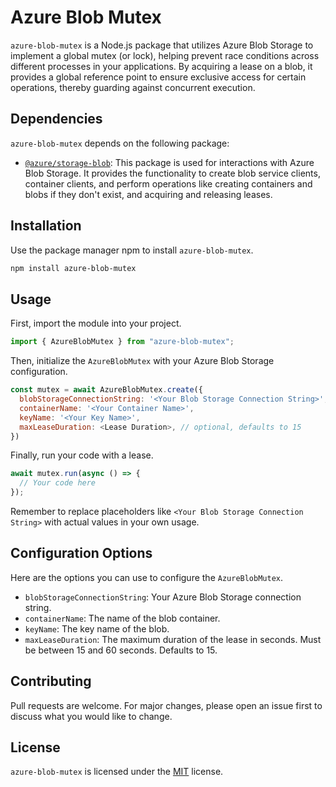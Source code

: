 # Azure Blob Mutex

`azure-blob-mutex` is a Node.js package that utilizes Azure Blob Storage to implement a global mutex (or lock), helping prevent race conditions across different processes in your applications. By acquiring a lease on a blob, it provides a global reference point to ensure exclusive access for certain operations, thereby guarding against concurrent execution.

## Dependencies

`azure-blob-mutex` depends on the following package:

- [`@azure/storage-blob`](https://www.npmjs.com/package/@azure/storage-blob): This package is used for interactions with Azure Blob Storage. It provides the functionality to create blob service clients, container clients, and perform operations like creating containers and blobs if they don't exist, and acquiring and releasing leases.

## Installation

Use the package manager npm to install `azure-blob-mutex`.

```bash
npm install azure-blob-mutex
```

## Usage

First, import the module into your project.

```javascript
import { AzureBlobMutex } from "azure-blob-mutex";
```

Then, initialize the `AzureBlobMutex` with your Azure Blob Storage configuration.

```javascript
const mutex = await AzureBlobMutex.create({
  blobStorageConnectionString: '<Your Blob Storage Connection String>',
  containerName: '<Your Container Name>',
  keyName: '<Your Key Name>',
  maxLeaseDuration: <Lease Duration>, // optional, defaults to 15
})
```

Finally, run your code with a lease.

```javascript
await mutex.run(async () => {
  // Your code here
});
```

Remember to replace placeholders like `<Your Blob Storage Connection String>` with actual values in your own usage.

## Configuration Options

Here are the options you can use to configure the `AzureBlobMutex`.

- `blobStorageConnectionString`: Your Azure Blob Storage connection string.
- `containerName`: The name of the blob container.
- `keyName`: The key name of the blob.
- `maxLeaseDuration`: The maximum duration of the lease in seconds. Must be between 15 and 60 seconds. Defaults to 15.

## Contributing

Pull requests are welcome. For major changes, please open an issue first to discuss what you would like to change.

## License

`azure-blob-mutex` is licensed under the [MIT](https://choosealicense.com/licenses/mit/) license.
